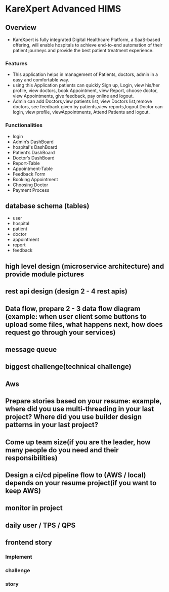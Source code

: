 # KareXpert Advanced HIMS
## Overview
- KareXpert is fully integrated Digital Healthcare Platform, a SaaS-based offering, will enable hospitals to achieve end-to-end automation of their patient journeys and provide the best patient treatment experience.
### Features
- This application helps in management of Patients, doctors, admin in a easy and comfortable way.
- using this Application patients can quickly Sign up, Login, view his/her profile, view doctors, book Appointment, view Report, choose doctor, view Appointments, give feedback, pay online and logout.
- Admin can add Doctors,view patients list, view Doctors list,remove doctors, see feedback given by patients,view reports,logout.Doctor can login, view profile, viewAppointments, Attend Patients and logout.
### Functionalities
- login
- Admin’s DashBoard
- hospital's DashBoard
- Patient’s DashBoard
- Doctor’s DashBoard
- Report-Table
- Appointment-Table
- Feedback Form
- Booking Appointment
- Choosing Doctor
- Payment Process

## database schema (tables)
- user
- hospital
- patient
- doctor
- appointment
- report
- feedback
## high level design (microservice architecture) and provide module pictures

## rest api design (design 2 - 4 rest apis)

## Data flow, prepare 2 - 3 data flow diagram (example: when user client some buttons to upload some files, what happens next, how does request go through your services)

## message queue

## biggest challenge(technical challenge)
## Aws

## Prepare stories based on your resume: example,  where did you use multi-threading in your last project? Where did you use builder design patterns in your last project?
## Come up team size(if you are the leader, how many people do you need and their responsibilities)

## Design a ci/cd pipeline flow to (AWS / local) depends on your resume project(if you want to keep AWS)

## monitor in project

## daily user / TPS / QPS
## frontend story
### Implement
### challenge
### story
